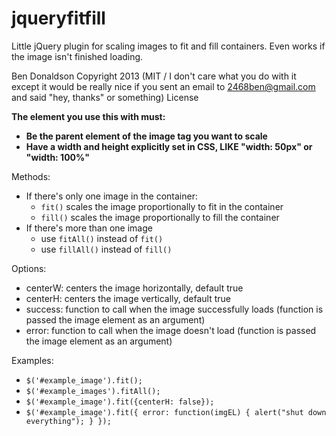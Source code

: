 jqueryfitfill
=============

Little jQuery plugin for scaling images to fit and fill containers. Even works if the image isn't finished loading.

Ben Donaldson Copyright 2013
(MIT / I don't care what you do with it except it would be really nice if you sent an email to 2468ben@gmail.com and said "hey, thanks" or something) License

**The element you use this with must:**
- **Be the parent element of the image tag you want to scale**
- **Have a width and height explicitly set in CSS, LIKE "width: 50px" or "width: 100%"**

Methods:
- If there's only one image in the container:
	- `fit()` scales the image proportionally to fit in the container
	- `fill()` scales the image proportionally to fill the container
- If there's more than one image
	- use `fitAll()` instead of `fit()`
	- use `fillAll()` instead of `fill()`

Options:
- centerW: centers the image horizontally, default true
- centerH: centers the image vertically, default true
- success: function to call when the image successfully loads (function is passed the image element as an argument)
- error: function to call when the image doesn't load (function is passed the image element as an argument)

Examples:
- `$('#example_image').fit();`
- `$('#example_images').fitAll();`
- `$('#example_image').fit({centerH: false});`
- `$('#example_image').fit({ error: function(imgEL) { alert("shut down everything"); } });`
